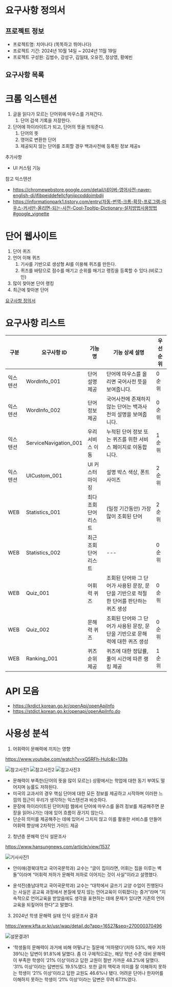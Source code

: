 # 요구사항 정의서

## 프로젝트 정보

- 프로젝트명: 치어나다 (똑똑하고 뛰어나다)
- 프로젝트 기간: 2024년 10월 14일 ~ 2024년 11월 19일
- 프로젝트 구성원: 김범수, 강성구, 김일태, 오유진, 정상영, 황예빈

## 요구사항 목록

# 크롬 익스텐션

1. 글을 읽다가 모르는 단어위에 마우스를 가져간다.
   1. 단어 검색 기록을 저장한다.
2. 단어에 하이라이트가 되고, 단어의 뜻을 띄워준다.
   1. 단어의 뜻
   2. 영어로 변환한 단어
   3. 제공되지 않는 단어를 조회할 경우 백과사전에 등록된 정보 제공s

추가사항

- UI 커스텀 기능

참고 익스텐션

- https://chromewebstore.google.com/detail/네이버-영어사전-naver-english-di/jfibpeiddefellcfgnijpcpddoimbdij
- https://informationpark1.tistory.com/entry/자동-번역-크롬-확장-프로그램-마우스-커서만-올리면-되는-사전-Cool-Tooltip-Dictionary-설치방법사용방법#google_vignette

# 단어 웹사이트

1. 단어 퀴즈
2. 언어 이해 퀴즈
   1. 기사를 기반으로 생성형 AI를 이용해 퀴즈를 만든다.
   2. 퀴즈를 바탕으로 점수를 매기고 순위를 매기고 랭킹을 등록할 수 있다.(비로그인)
3. 많이 찾아본 단어 랭킹
4. 최근에 찾아본 단어

[요구사항 정의서](https://www.notion.so/1260cfca537f8016ae0de531ed86d373?pvs=21)

# 요구사항 리스트

| 구분     | 요구사항 ID           | 기능명                | 기능 상세 설명                                                                        | 우선 순위 |
| -------- | --------------------- | --------------------- | ------------------------------------------------------------------------------------- | --------- |
| 익스텐션 | WordInfo_001          | 단어 설명 제공        | 단어에 마우스를 올리면 국어사전 뜻을 보여줍니다.                                      | 0순위     |
| 익스텐션 | WordInfo_002          | 단어 정보 제공        | 국어사전에 존재하지 않는 단어는 백과사전의 설명을 보여줍니다.                         | 0순위     |
| 익스텐션 | ServiceNavigation_001 | 우리 서비스 이동      | 누적된 단어 정보 또는 퀴즈를 위한 서비스 페이지로 이동합니다.                         | 1순위     |
| 익스텐션 | UICustom_001          | UI 커스터마이징       | 설명 박스 색상, 폰트 사이즈                                                           | 2순위     |
| WEB      | Statistics_001        | 최다 조회 단어 리스트 | (일정 기간동안) 가장 많이 조회된 단어                                                 | 2순위     |
| WEB      | Statistics_002        | 최근 조회 단어 리스트 | ---                                                                                   | 0순위     |
| WEB      | Quiz_001              | 어휘력 퀴즈           | 조회된 단어와 그 단어가 사용된 문장, 문단을 기반으로 적절한 단어를 판단하는 퀴즈 생성 | 0순위     |
| WEB      | Quiz_002              | 문해력 퀴즈           | 조회된 단어와 그 단어가 사용된 문장, 문단을 기반으로 문해력에 대한 퀴즈 생성          | 0순위     |
| WEB      | Ranking_001           | 퀴즈 순위 제공        | 퀴즈에 대한 정답률, 풀이 시간에 따른 랭킹 제공                                        | 1순위     |

# API 모음

- https://krdict.korean.go.kr/openApi/openApiInfo
- https://stdict.korean.go.kr/openapi/openApiInfo.do

# 사용성 분석

1. 어휘력이 문해력에 끼치는 영향

https://www.youtube.com/watch?v=xQ5RFh-HuIc&t=139s

![참고사진1](./img/참고사진1.png)
![참고사진2](./img/참고사진2.png)
![참고사진3](./img/참고사진3.png)

- 문해력이 부족한(단어의 뜻을 많이 모르는) 상황에서는 학업에 대한 동기 부여도 떨어지며 능률도 저하된다.
- 미국의 교과서의 경우 핵심 단어에 대한 모든 정보를 제공하고 시작하며 이러한 느낌의 접근이 우리가 생각하는 익스텐션과 비슷하다.
- 문장에 하이라이트된 단어처럼 웹에서 단어에 마우스를 올려 정보를 제공해주면 문장을 읽어나가는 데에 있어 흐름이 끊기지 않는다.
- 단순히 의미를 제공해주는 데에 있어서 그치지 않고 이를 활용한 서비스를 만들어 어휘력 향상에 2차적인 가이드 제공

2. 청년층 문해력 인식 설문조사

https://www.hansungnews.com/article/view/1537

![기사사진1](./img/기사사진1.jpg)

- 안미애(경북대학교 국어국문학과) 교수는 “글이 집이라면, 어휘는 집을 이루는 벽돌”이라며 “어휘력 저하가 문해력 저하로 이어지는 것이 사실”이라고 설명했다.

- 윤석진(충남대학교 국어국문학과) 교수는 “대학에서 글쓰기 교양 수업이 진행된다는 사실은 공교육 과정에서 본질에 맞지 않는 언어교육이 이뤄졌다는 증거”라며 “지속적으로 언어교육을 받았음에도 생각을 표현하는 데에 문제가 있다면 기존의 언어교육을 되짚어야 한다”고 말했다.

3. 2024년 학생 문해력 실태 인식 설문조사 결과

https://www.kfta.or.kr/usr/wap/detail.do?app=16527&seq=270000370496

![설문결과1](./img/설문결과1.PNG)

- ‘학생들의 문해력이 과거에 비해 어떻냐’는 질문에 ‘저하됐다’(저하 53%, 매우 저하 39%)는 답변이 91.8%에 달했다. 좀 더 구체적으로는, 해당 학년 수준 대비 문해력이 부족한 학생이 ‘21% 이상’이라고 답한 교원이 절반 가까운 48.2%에 달했다. ‘31% 이상’이라는 답변만도 19.5%였다. 또한 글의 맥락과 의미를 잘 이해하지 못하는 학생이 ‘21% 이상’이라고 답한 교원도 46.6%나 됐다. 어려운 단어나 한자어를 이해하지 못하는 학생이 ‘21% 이상’이라는 답변은 무려 67.1%였다.
